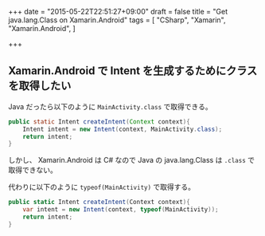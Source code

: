 +++
date = "2015-05-22T22:51:27+09:00"
draft = false
title = "Get java.lang.Class on Xamarin.Android"
tags = [
    "CSharp",
    "Xamarin",
    "Xamarin.Android",
]

+++

## Xamarin.Android で Intent を生成するためにクラスを取得したい
Java だったら以下のように `MainActivity.class` で取得できる。

```java
public static Intent createIntent(Context context){
    Intent intent = new Intent(context, MainActivity.class);
    return intent;
}
```

しかし、 Xamarin.Android は C# なので Java の java.lang.Class は `.class` で取得できない。

代わりに以下のように `typeof(MainActivity)` で取得する。

```csharp
public static Intent createIntent(Context context){
    var intent = new Intent(context, typeof(MainActivity));
    return intent;
}
```


